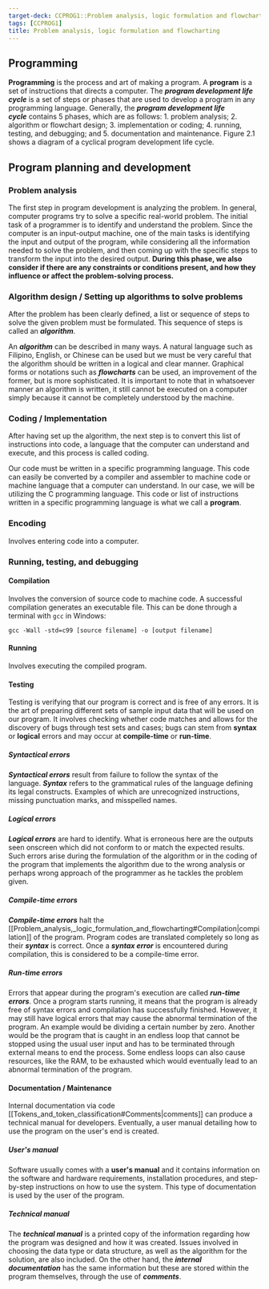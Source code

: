 ```yaml
---
target-deck: CCPROG1::Problem analysis, logic formulation and flowcharting
tags: [CCPROG1]
title: Problem analysis, logic formulation and flowcharting
---
```


## Programming

**Programming** is the process and art of making a program. A **program** is a set of instructions that directs a computer. The _**program development life cycle**_ is a set of steps or phases that are used to develop a program in any programming language. Generally, the _**program development life cycle**_ contains 5 phases, which are as follows: 1. problem analysis; 2. algorithm or flowchart design; 3. implementation or coding; 4. running, testing, and debugging; and 5. documentation and maintenance. Figure 2.1 shows a diagram of a cyclical program development life cycle.
<!--ID: 1694694364008-->

## Program planning and development

<!--ID: 1716721003461-->

### Problem analysis

The first step in program development is analyzing the problem. In general, computer programs try to solve a specific real-world problem. The initial task of a programmer is to identify and understand the problem. Since the computer is an input-output machine, one of the main tasks is identifying the input and output of the program, while considering all the information needed to solve the problem, and then coming up with the specific steps to transform the input into the desired output. **During this phase, we also consider if there are any constraints or conditions present, and how they influence or affect the problem-solving process.**

<!--ID: 1694694364012-->

### Algorithm design / Setting up algorithms to solve problems

After the problem has been clearly defined, a list or sequence of steps to solve the given problem must be formulated. This sequence of steps is called an _**algorithm**_.

An _**algorithm**_ can be described in many ways. A natural language such as Filipino, English, or Chinese can be used but we must be very careful that the algorithm should be written in a logical and clear manner. Graphical forms or notations such as **_flowcharts_** can be used, an improvement of the former, but is more sophisticated. It is important to note that in whatsoever manner an algorithm is written, it still cannot be executed on a computer simply because it cannot be completely understood by the machine.

<!--ID: 1694694364016-->

### Coding / Implementation

After having set up the algorithm, the next step is to convert this list of instructions into code, a language that the computer can understand and execute, and this process is called coding.

Our code must be written in a specific programming language. This code can easily be converted by a compiler and assembler to machine code or machine language that a computer can understand. In our case, we will be utilizing the C programming language. This code or list of instructions written in a specific programming language is what we call a **program**.

<!--ID: 1694694364021-->

### Encoding

Involves entering code into a computer.

<!--ID: 1694694364024-->

### Running, testing, and debugging

<!--ID: 1716721003466-->

#### Compilation

Involves the conversion of source code to machine code. A successful compilation generates an executable file. This can be done through a terminal with `gcc` in Windows:

```
gcc -Wall -std=c99 [source filename] -o [output filename]
```

<!--ID: 1694694364028-->

#### Running

Involves executing the compiled program.

<!--ID: 1694694364032-->

#### Testing

Testing is verifying that our program is correct and is free of any errors. It is the art of preparing different sets of sample input data that will be used on our program. It involves checking whether code matches and allows for the discovery of bugs through test sets and cases; bugs can stem from **syntax** or **logical** errors and may occur at **compile-time** or **run-time**.

<!--ID: 1694694364035-->

##### Syntactical errors

_**Syntactical errors**_ result from failure to follow the syntax of the language. _**Syntax**_ refers to the grammatical rules of the language defining its legal constructs. Examples of which are unrecognized instructions, missing punctuation marks, and misspelled names.

<!--ID: 1694694364040-->

##### Logical errors

_**Logical errors**_ are hard to identify. What is erroneous here are the outputs seen onscreen which did not conform to or match the expected results. Such errors arise during the formulation of the algorithm or in the coding of the program that implements the algorithm due to the wrong analysis or perhaps wrong approach of the programmer as he tackles the problem given.

<!--ID: 1694694364044-->

##### Compile-time errors

_**Compile-time errors**_ halt the [[Problem_analysis,_logic_formulation_and_flowcharting#Compilation|compilation]] of the program. Program codes are translated completely so long as their _**syntax**_ is correct. Once a **_syntax error_** is encountered during compilation, this is considered to be a compile-time error.

<!--ID: 1694694364047-->

##### Run-time errors

Errors that appear during the program's execution are called _**run-time errors**_. Once a program starts running, it means that the program is already free of syntax errors and compilation has successfully finished. However, it may still have logical errors that may cause the abnormal termination of the program. An example would be dividing a certain number by zero. Another would be the program that is caught in an endless loop that cannot be stopped using the usual user input and has to be terminated through external means to end the process. Some endless loops can also cause resources, like the RAM, to be exhausted which would eventually lead to an abnormal termination of the program.

<!--ID: 1694694364050-->

#### Documentation / Maintenance

Internal documentation via code [[Tokens_and_token_classification#Comments|comments]] can produce a technical manual for developers. Eventually, a user manual detailing how to use the program on the user's end is created.

<!--ID: 1694694364052-->

##### User's manual

Software usually comes with a **user's manual** and it contains information on the software and hardware requirements, installation procedures, and step-by-step instructions on how to use the system. This type of documentation is used by the user of the program.

<!--ID: 1694694364055-->

##### Technical manual

The _**technical manual**_ is a printed copy of the information regarding how the program was designed and how it was created. Issues involved in choosing the data type or data structure, as well as the algorithm for the solution, are also included. On the other hand, the _**internal documentation**_ has the same information but these are stored within the program themselves, through the use of **_comments_**.

<!--ID: 1694694364058-->
